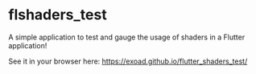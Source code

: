 # flshaders_test

A simple application to test and gauge the usage of shaders in a Flutter application!

See it in your browser here: https://exoad.github.io/flutter_shaders_test/